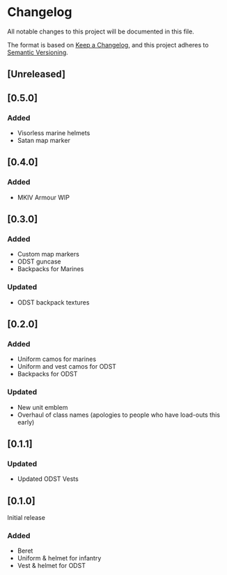 # Changelog

All notable changes to this project will be documented in this file.

The format is based on [Keep a Changelog](https://keepachangelog.com/en/1.0.0/),
and this project adheres to [Semantic Versioning](https://semver.org/spec/v2.0.0.html).

## [Unreleased]

## [0.5.0]
### Added
- Visorless marine helmets
- Satan map marker

## [0.4.0]
### Added
- MKIV Armour WIP

## [0.3.0]
### Added
- Custom map markers
- ODST guncase
- Backpacks for Marines
### Updated
- ODST backpack textures

## [0.2.0]
### Added
- Uniform camos for marines
- Uniform and vest camos for ODST
- Backpacks for ODST
### Updated
- New unit emblem
- Overhaul of class names (apologies to people who have load-outs this early)

## [0.1.1]
### Updated
- Updated ODST Vests

## [0.1.0]
Initial release
### Added
- Beret
- Uniform & helmet for infantry
- Vest & helmet for ODST
